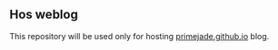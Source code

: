 ## Hos weblog

This repository will be used only for hosting
[primejade.github.io](primejade's) blog.
